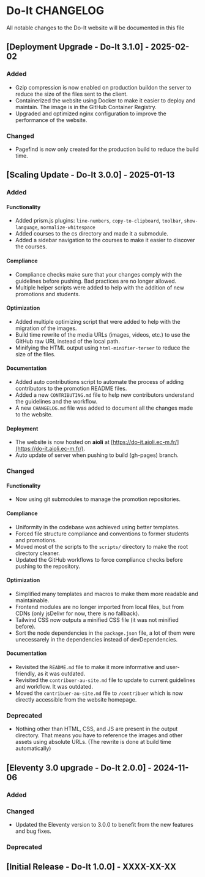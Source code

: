 # Do-It CHANGELOG

All notable changes to the Do-It website will be documented in this file

## [Deployment Upgrade - Do-It 3.1.0] - 2025-02-02

### Added

- Gzip compression is now enabled on production buildon the server to reduce the size of the files sent to the client.
- Containerized the website using Docker to make it easier to deploy and maintain. The image is in the GitHub Container Registry.
- Upgraded and optimized nginx configuration to improve the performance of the website.

### Changed

- Pagefind is now only created for the production build to reduce the build time.

## [Scaling Update - Do-It 3.0.0] - 2025-01-13

### Added

#### Functionality

- Added prism.js plugins: `line-numbers`, `copy-to-clipboard`, `toolbar`, `show-language`, `normalize-whitespace`
- Added courses to the cs directory and made it a submodule.
- Added a sidebar navigation to the courses to make it easier to discover the courses.

#### Compliance

- Compliance checks make sure that your changes comply with the guidelines before pushing. Bad practices are no longer allowed.
- Multiple helper scripts were added to help with the addition of new promotions and students.

#### Optimization

- Added multiple optimizing script that were added to help with the migration of the images.
- Build time rewrite of the media URLs (images, videos, etc.) to use the GitHub raw URL instead of the local path.
- Minifying the HTML output using `html-minifier-terser` to reduce the size of the files.

#### Documentation

- Added auto contributions script to automate the process of adding contributors to the promotion README files.
- Added a new `CONTRIBUTING.md` file to help new contributors understand the guidelines and the workflow.
- A new `CHANGELOG.md` file was added to document all the changes made to the website.

#### Deployment

- The website is now hosted on **aioli** at [https://do-it.aioli.ec-m.fr/](https://do-it.aioli.ec-m.fr/).
- Auto update of server when pushing to build (gh-pages) branch.

### Changed

#### Functionality

- Now using git submodules to manage the promotion repositories.

#### Compliance

- Uniformity in the codebase was achieved using better templates.
- Forced file structure compliance and conventions to former students and promotions.
- Moved most of the scripts to the `scripts/` directory to make the root directory cleaner.
- Updated the GitHub workflows to force compliance checks before pushing to the repository.

#### Optimization

- Simplified many templates and macros to make them more readable and maintainable.
- Frontend modules are no longer imported from local files, but from CDNs (only jsDelivr for now, there is no fallback).
- Tailwind CSS now outputs a minified CSS file (it was not minified before).
- Sort the node dependencies in the `package.json` file, a lot of them were unecessarely in the dependencies instead of devDependencies.

#### Documentation

- Revisited the `README.md` file to make it more informative and user-friendly, as it was outdated.
- Revisited the `contribuer-au-site.md` file to update to current guidelines and workflow. It was outdated.
- Moved the `contribuer-au-site.md` file to `/contribuer` which is now directly accessible from the website homepage.

### Deprecated

- Nothing other than HTML, CSS, and JS are present in the output directory. That means you have to reference the images and other assets using absolute URLs. (The rewrite is done at build time automatically)

## [Eleventy 3.0 upgrade - Do-It 2.0.0] - 2024-11-06

### Added

### Changed

- Updated the Eleventy version to 3.0.0 to benefit from the new features and bug fixes.

### Deprecated

## [Initial Release - Do-It 1.0.0] - XXXX-XX-XX
